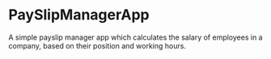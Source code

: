 # PaySlipManagerApp
A simple payslip manager app which calculates the salary of employees in a company, based on their position and working hours.
